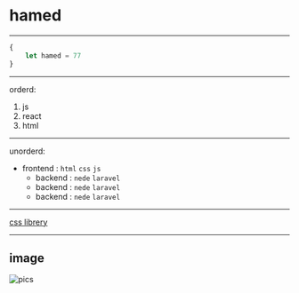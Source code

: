 # hamed
---

```javascript
{
    let hamed = 77
}
```
___
orderd:
1. js
2. react
3. html
____
unorderd:
- frontend : `html` `css` `js`
    - backend : `nede` `laravel`
    - backend : `nede` `laravel`
    - backend : `nede` `laravel`
 _____
 [css librery](https://css.com)
 ___
 ## image
 ![pics](https://media.licdn.com/dms/image/v2/D4D12AQFFtrz5bpu74g/article-cover_image-shrink_720_1280/article-cover_image-shrink_720_1280/0/1700827263600?e=2147483647&v=beta&t=pZlQKP2GdS4RuQvwyC7s8cscVRdEoZnVSeIoxeD_gZ4)
